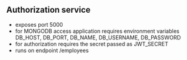 ## Authorization service
* exposes port 5000
* for MONGODB access application requires environment variables DB_HOST, DB_PORT, DB_NAME, DB_USERNAME, DB_PASSWORD
* for authorization requires the secret passed as JWT_SECRET
* runs on endpoint /employees
